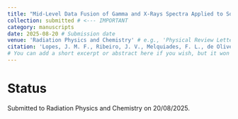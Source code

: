 ```yaml
---
title: "Mid-Level Data Fusion of Gamma and X-Rays Spectra Applied to Soil Redistribution Evaluation: A Novel Approach"
collection: submitted # <--- IMPORTANT
category: manuscripts
date: 2025-08-20 # Submission date
venue: 'Radiation Physics and Chemistry' # e.g., 'Physical Review Letters (Submitted)'
citation: 'Lopes, J. M. F., Ribeiro, J. V., Melquiades, F. L., de Oliveira, J. F., Barbosa, G. and Andrello, A. C.. Radiation Physics and Chemistry'
# You can add a short excerpt or abstract here if you wish, but it won't show on the main list with current layout.
---
```



# Status
Submitted to Radiation Physics and Chemistry on 20/08/2025.